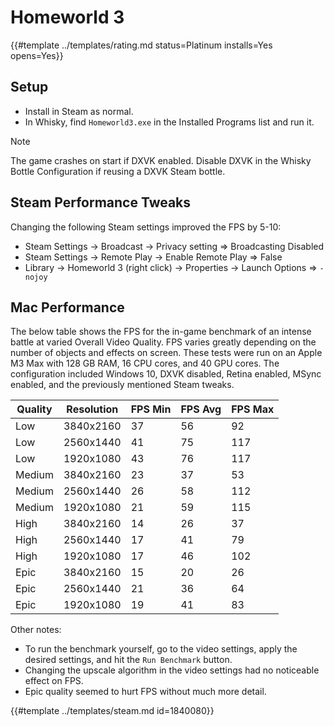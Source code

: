 # Homeworld 3
<!-- script:Aliases [] -->

{{#template ../templates/rating.md status=Platinum installs=Yes opens=Yes}}

## Setup

- Install in Steam as normal.
- In Whisky, find `Homeworld3.exe` in the Installed Programs list and run it.

> [!NOTE]
> The game crashes on start if DXVK enabled. Disable DXVK in the Whisky Bottle Configuration if reusing a DXVK Steam bottle.

## Steam Performance Tweaks

Changing the following Steam settings improved the FPS by 5-10:
- Steam Settings -> Broadcast -> Privacy setting => Broadcasting Disabled
- Steam Settings -> Remote Play -> Enable Remote Play => False
- Library -> Homeworld 3 (right click) -> Properties -> Launch Options => `-nojoy`

## Mac Performance

The below table shows the FPS for the in-game benchmark of an intense battle at varied Overall Video Quality.
FPS varies greatly depending on the number of objects and effects on screen. 
These tests were run on an Apple M3 Max with 128 GB RAM, 16 CPU cores, and 40 GPU cores.
The configuration included Windows 10, DXVK disabled, Retina enabled, MSync enabled, and the previously mentioned Steam tweaks.

| Quality | Resolution | FPS Min | FPS Avg | FPS Max |
|---------|------------|---------|---------|---------|
| Low     | 3840x2160  | 37      | 56      | 92      |
| Low     | 2560x1440  | 41      | 75      | 117     |
| Low     | 1920x1080  | 43      | 76      | 117     |
| Medium  | 3840x2160  | 23      | 37      | 53      |
| Medium  | 2560x1440  | 26      | 58      | 112     |
| Medium  | 1920x1080  | 21      | 59      | 115     |
| High    | 3840x2160  | 14      | 26      | 37      |
| High    | 2560x1440  | 17      | 41      | 79      |
| High    | 1920x1080  | 17      | 46      | 102     |
| Epic    | 3840x2160  | 15      | 20      | 26      |
| Epic    | 2560x1440  | 21      | 36      | 64      |
| Epic    | 1920x1080  | 19      | 41      | 83      |

Other notes:
- To run the benchmark yourself, go to the video settings, apply the desired settings, and hit the `Run Benchmark` button.
- Changing the upscale algorithm in the video settings had no noticeable effect on FPS.
- Epic quality seemed to hurt FPS without much more detail.

{{#template ../templates/steam.md id=1840080}}
